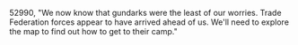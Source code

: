 ﻿52990, "We now know that gundarks were the least of our worries.  Trade Federation forces appear to have arrived ahead of us. We'll need to explore the map to find out how to get to their camp."
